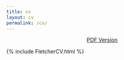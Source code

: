 ```yaml
---
title: cv
layout: cv
permalink: /cv/
---
```


<p style="text-align:center;">
<a href="{{ site.url }}/assets/FletcherCV.pdf" title="PDF Version">PDF Version</a>
</p>

{% include FletcherCV.html %}